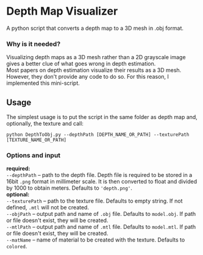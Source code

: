 # Depth Map Visualizer
A python script that converts a depth map to a 3D mesh in .obj format.

### Why is it needed?
Visualizing depth maps as a 3D mesh rather than a 2D grayscale image gives a better clue of what goes wrong in depth estimation.   
Most papers on depth estimation visualize their results as a 3D mesh. However, they don't provide any code to do so. For this reason, I implemented this mini-script.


## Usage

The simplest usage is to put the script in the same folder as depth map and, optionally, the texture and call:
```
python DepthToObj.py --depthPath [DEPTH_NAME_OR_PATH] --texturePath [TEXTURE_NAME_OR_PATH]
```

### Options and input
**required:**   
   `--depthPath` – path to the depth file. Depth file is required to be stored in a 16bit `.png` format in millimeter scale. It is then converted to float and divided by 1000 to obtain meters. Defaults to `'depth.png'`.   
**optional:**   
   `--texturePath` – path to the texture file. Defaults to empty string. If not defined, `.mtl` will not be created.   
   `--objPath` – output path and name of `.obj` file. Defaults to `model.obj`. If path or file doesn't exist, they will be created.   
   `--mtlPath` – output path and name of `.mtl` file. Defaults to `model.mtl`. If path or file doesn't exist, they will be created.  
   `--matName` – name of material to be created with the texture. Defaults to `colored`.

